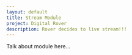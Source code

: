 ```yaml
---
layout: default
title: Stream Module
project: Digital Rover
description: Rover decides to live stream!!!
---
```


Talk about module here...
